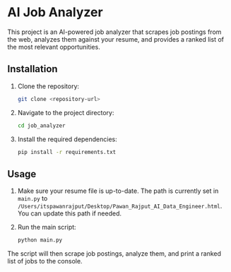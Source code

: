 # AI Job Analyzer

This project is an AI-powered job analyzer that scrapes job postings from the web, analyzes them against your resume, and provides a ranked list of the most relevant opportunities.

## Installation

1.  Clone the repository:
    ```bash
    git clone <repository-url>
    ```
2.  Navigate to the project directory:
    ```bash
    cd job_analyzer
    ```
3.  Install the required dependencies:
    ```bash
    pip install -r requirements.txt
    ```

## Usage

1.  Make sure your resume file is up-to-date. The path is currently set in `main.py` to `/Users/itspawanrajput/Desktop/Pawan_Rajput_AI_Data_Engineer.html`. You can update this path if needed.

2.  Run the main script:
    ```bash
    python main.py
    ```

The script will then scrape job postings, analyze them, and print a ranked list of jobs to the console.

